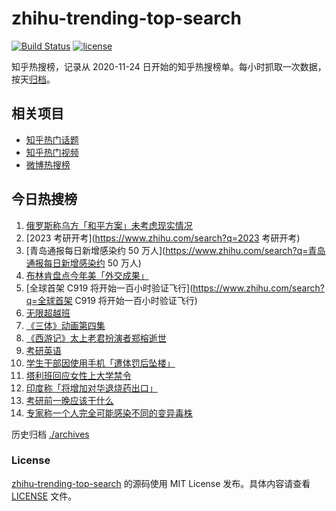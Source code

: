 # zhihu-trending-top-search

[![Build Status](https://github.com/justjavac/zhihu-trending-top-search/workflows/ci/badge.svg?branch=main)](https://github.com/justjavac/zhihu-trending-top-search/actions)
[![license](https://img.shields.io/github/license/justjavac/zhihu-trending-top-search)](https://github.com/justjavac/zhihu-trending-top-search/blob/main/LICENSE)

知乎热搜榜，记录从 2020-11-24
日开始的知乎热搜榜单。每小时抓取一次数据，按天[归档](./archives)。

## 相关项目

- [知乎热门话题](https://github.com/justjavac/zhihu-trending-hot-questions)
- [知乎热门视频](https://github.com/justjavac/zhihu-trending-hot-video)
- [微博热搜榜](https://github.com/justjavac/weibo-trending-hot-search)

## 今日热搜榜

<!-- BEGIN -->
<!-- 最后更新时间 Sat Dec 24 2022 20:11:34 GMT+0800 (China Standard Time) -->

1. [俄罗斯称乌方「和平方案」未考虑现实情况](https://www.zhihu.com/search?q=俄罗斯称乌方「和平方案」未考虑现实情况)
1. [2023 考研开考](https://www.zhihu.com/search?q=2023 考研开考)
1. [青岛通报每日新增感染约 50
   万人](https://www.zhihu.com/search?q=青岛通报每日新增感染约 50 万人)
1. [布林肯盘点今年美「外交成果」](https://www.zhihu.com/search?q=布林肯盘点今年美「外交成果」)
1. [全球首架 C919
   将开始一百小时验证飞行](https://www.zhihu.com/search?q=全球首架 C919
   将开始一百小时验证飞行)
1. [无限超越班](https://www.zhihu.com/search?q=无限超越班)
1. [《三体》动画第四集](https://www.zhihu.com/search?q=《三体》动画第四集)
1. [《西游记》太上老君扮演者郑榕逝世](https://www.zhihu.com/search?q=《西游记》太上老君扮演者郑榕逝世)
1. [考研英语](https://www.zhihu.com/search?q=考研英语)
1. [学生干部因使用手机「遭体罚后坠楼」](https://www.zhihu.com/search?q=学生干部因使用手机「遭体罚后坠楼」)
1. [塔利班回应女性上大学禁令](https://www.zhihu.com/search?q=塔利班回应女性上大学禁令)
1. [印度称「将增加对华退烧药出口」](https://www.zhihu.com/search?q=印度称「将增加对华退烧药出口」)
1. [考研前一晚应该干什么](https://www.zhihu.com/search?q=考研前一晚应该干什么)
1. [专家称一个人完全可能感染不同的变异毒株](https://www.zhihu.com/search?q=专家称一个人完全可能感染不同的变异毒株)

<!-- END -->

历史归档 [./archives](./archives)

### License

[zhihu-trending-top-search](https://github.com/justjavac/zhihu-trending-top-search)
的源码使用 MIT License 发布。具体内容请查看 [LICENSE](./LICENSE) 文件。
